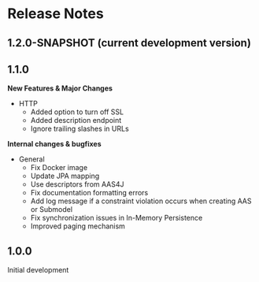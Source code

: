 # Release Notes
<!--start:changelog-header-->
## 1.2.0-SNAPSHOT (current development version)<!--end:changelog-header-->
## 1.1.0

**New Features & Major Changes**
- HTTP
	- Added option to turn off SSL
	- Added description endpoint
	- Ignore trailing slashes in URLs

**Internal changes & bugfixes**
- General
	- Fix Docker image
	- Update JPA mapping
	- Use descriptors from AAS4J
	- Fix documentation formatting errors
	- Add log message if a constraint violation occurs when creating AAS or Submodel
	- Fix synchronization issues in In-Memory Persistence
 	- Improved paging mechanism

## 1.0.0

Initial development
